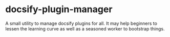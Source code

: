 # docsify-plugin-manager
A small utility to manage docsify plugins for all. It may help beginners to lessen the learning curve as well as a seasoned worker to bootstrap things.
